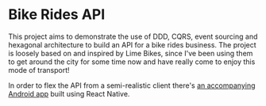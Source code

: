 # Bike Rides API

This project aims to demonstrate the use of DDD, CQRS, event sourcing and hexagonal architecture to build an API for a bike rides business.
The project is loosely based on and inspired by Lime Bikes, since I've been using them to get around the city for some time now and have really come to enjoy this mode of transport!

In order to flex the API from a semi-realistic client there's [an accompanying Android app](https://github.com/tomcant/bike-rides-app) built using React Native.

